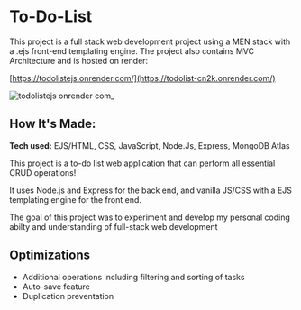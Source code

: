 # To-Do-List

This project is a full stack web development project using a MEN stack with a .ejs front-end templating engine. The project also contains MVC Architecture and is hosted on render:

[https://todolistejs.onrender.com/](https://todolist-cn2k.onrender.com/)

![todolistejs onrender com_](https://github.com/TazRJ/To-Do-List/assets/99307581/3a483440-e37f-4513-9f4b-1b0d2a0160ba)

## How It's Made:

**Tech used:** EJS/HTML, CSS, JavaScript, Node.Js, Express, MongoDB Atlas

This project is a to-do list web application that can perform all essential CRUD operations!

It uses Node.js and Express for the back end, and vanilla JS/CSS with a EJS templating engine for the front end. 

The goal of this project was to experiment and develop my personal coding abilty and understanding of full-stack web development

## Optimizations

- Additional operations including filtering and sorting of tasks
- Auto-save feature
- Duplication preventation


